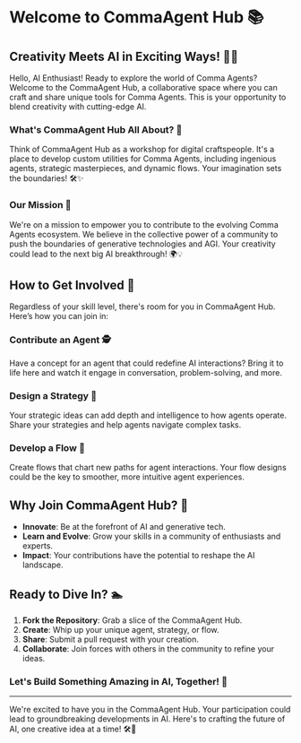 # Welcome to CommaAgent Hub 📚

## Creativity Meets AI in Exciting Ways! 🎨🤖

Hello, AI Enthusiast! Ready to explore the world of Comma Agents? Welcome to the CommaAgent Hub, a collaborative space where you can craft and share unique tools for Comma Agents. This is your opportunity to blend creativity with cutting-edge AI. 

### What's CommaAgent Hub All About? 🤔
Think of CommaAgent Hub as a workshop for digital craftspeople. It's a place to develop custom utilities for Comma Agents, including ingenious agents, strategic masterpieces, and dynamic flows. Your imagination sets the boundaries! 🛠️✨

### Our Mission 🌟
We're on a mission to empower you to contribute to the evolving Comma Agents ecosystem. We believe in the collective power of a community to push the boundaries of generative technologies and AGI. Your creativity could lead to the next big AI breakthrough! 🌍💡

## How to Get Involved 🙌
Regardless of your skill level, there's room for you in CommaAgent Hub. Here’s how you can join in:

### Contribute an Agent 🕵️
Have a concept for an agent that could redefine AI interactions? Bring it to life here and watch it engage in conversation, problem-solving, and more.

### Design a Strategy 🧩
Your strategic ideas can add depth and intelligence to how agents operate. Share your strategies and help agents navigate complex tasks.

### Develop a Flow 🌊
Create flows that chart new paths for agent interactions. Your flow designs could be the key to smoother, more intuitive agent experiences.

## Why Join CommaAgent Hub? 🤔
- **Innovate**: Be at the forefront of AI and generative tech.
- **Learn and Evolve**: Grow your skills in a community of enthusiasts and experts.
- **Impact**: Your contributions have the potential to reshape the AI landscape.

## Ready to Dive In? 🏊
1. **Fork the Repository**: Grab a slice of the CommaAgent Hub.
2. **Create**: Whip up your unique agent, strategy, or flow.
3. **Share**: Submit a pull request with your creation.
4. **Collaborate**: Join forces with others in the community to refine your ideas.

### Let's Build Something Amazing in AI, Together! 👥

---

We're excited to have you in the CommaAgent Hub. Your participation could lead to groundbreaking developments in AI. Here's to crafting the future of AI, one creative idea at a time! 🛠️🌟
